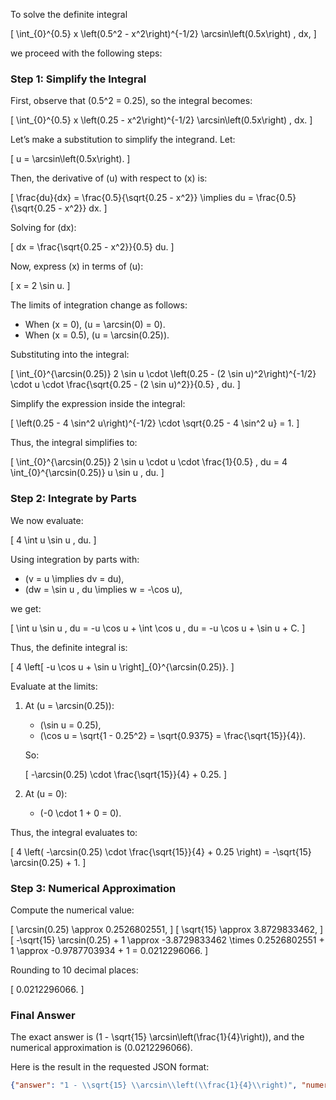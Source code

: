To solve the definite integral 

\[
\int_{0}^{0.5} x \left(0.5^2 - x^2\right)^{-1/2} \arcsin\left(0.5x\right) \, dx,
\]

we proceed with the following steps:

### Step 1: Simplify the Integral
First, observe that \(0.5^2 = 0.25\), so the integral becomes:

\[
\int_{0}^{0.5} x \left(0.25 - x^2\right)^{-1/2} \arcsin\left(0.5x\right) \, dx.
\]

Let’s make a substitution to simplify the integrand. Let:

\[
u = \arcsin\left(0.5x\right).
\]

Then, the derivative of \(u\) with respect to \(x\) is:

\[
\frac{du}{dx} = \frac{0.5}{\sqrt{0.25 - x^2}} \implies du = \frac{0.5}{\sqrt{0.25 - x^2}} dx.
\]

Solving for \(dx\):

\[
dx = \frac{\sqrt{0.25 - x^2}}{0.5} du.
\]

Now, express \(x\) in terms of \(u\):

\[
x = 2 \sin u.
\]

The limits of integration change as follows:
- When \(x = 0\), \(u = \arcsin(0) = 0\).
- When \(x = 0.5\), \(u = \arcsin(0.25)\).

Substituting into the integral:

\[
\int_{0}^{\arcsin(0.25)} 2 \sin u \cdot \left(0.25 - (2 \sin u)^2\right)^{-1/2} \cdot u \cdot \frac{\sqrt{0.25 - (2 \sin u)^2}}{0.5} \, du.
\]

Simplify the expression inside the integral:

\[
\left(0.25 - 4 \sin^2 u\right)^{-1/2} \cdot \sqrt{0.25 - 4 \sin^2 u} = 1.
\]

Thus, the integral simplifies to:

\[
\int_{0}^{\arcsin(0.25)} 2 \sin u \cdot u \cdot \frac{1}{0.5} \, du = 4 \int_{0}^{\arcsin(0.25)} u \sin u \, du.
\]

### Step 2: Integrate by Parts
We now evaluate:

\[
4 \int u \sin u \, du.
\]

Using integration by parts with:
- \(v = u \implies dv = du\),
- \(dw = \sin u \, du \implies w = -\cos u\),

we get:

\[
\int u \sin u \, du = -u \cos u + \int \cos u \, du = -u \cos u + \sin u + C.
\]

Thus, the definite integral is:

\[
4 \left[ -u \cos u + \sin u \right]_{0}^{\arcsin(0.25)}.
\]

Evaluate at the limits:

1. At \(u = \arcsin(0.25)\):
   - \(\sin u = 0.25\),
   - \(\cos u = \sqrt{1 - 0.25^2} = \sqrt{0.9375} = \frac{\sqrt{15}}{4}\).

   So:

   \[
   -\arcsin(0.25) \cdot \frac{\sqrt{15}}{4} + 0.25.
   \]

2. At \(u = 0\):
   - \(-0 \cdot 1 + 0 = 0\).

Thus, the integral evaluates to:

\[
4 \left( -\arcsin(0.25) \cdot \frac{\sqrt{15}}{4} + 0.25 \right) = -\sqrt{15} \arcsin(0.25) + 1.
\]

### Step 3: Numerical Approximation
Compute the numerical value:

\[
\arcsin(0.25) \approx 0.2526802551,
\]
\[
\sqrt{15} \approx 3.8729833462,
\]
\[
-\sqrt{15} \arcsin(0.25) + 1 \approx -3.8729833462 \times 0.2526802551 + 1 \approx -0.9787703934 + 1 = 0.0212296066.
\]

Rounding to 10 decimal places:

\[
0.0212296066.
\]

### Final Answer
The exact answer is \(1 - \sqrt{15} \arcsin\left(\frac{1}{4}\right)\), and the numerical approximation is \(0.0212296066\). 

Here is the result in the requested JSON format:

```json
{"answer": "1 - \\sqrt{15} \\arcsin\\left(\\frac{1}{4}\\right)", "numerical_answer": "0.0212296066"}
```